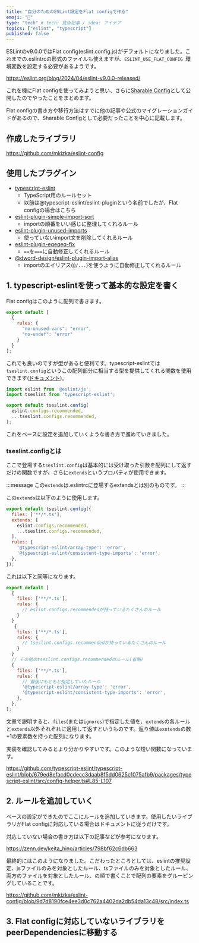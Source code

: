 ```yaml
---
title: "自分のためのESLint設定をFlat configで作る"
emoji: "🧶"
type: "tech" # tech: 技術記事 / idea: アイデア
topics: ["eslint", "typescript"]
published: false
---
```


ESLintのv9.0.0ではFlat config(eslint.config.js)がデフォルトになりました。これまでの.eslintrcの形式のファイルも使えますが、`ESLINT_USE_FLAT_CONFIG `環境変数を設定する必要があるようです。

https://eslint.org/blog/2024/04/eslint-v9.0.0-released/

これを機にFlat configを使ってみようと思い、さらに[Sharable Config](https://eslint.org/docs/latest/extend/shareable-configs)として公開したのでやったことをまとめます。

Flat configの書き方や移行方法はすでに他の記事や公式のマイグレーションガイドがあるので、Sharable Configとして必要だったことを中心に記載します。


## 作成したライブラリ

https://github.com/mkizka/eslint-config

## 使用したプラグイン

- [typescript-eslint](https://typescript-eslint.io/)
  - TypeScript用のルールセット
  - 以前は@typescript-eslint/eslint-pluginという名前でしたが、Flat configの場合はこちら
- [eslint-plugin-simple-import-sort](https://www.npmjs.com/package/eslint-plugin-simple-import-sort)
  - importの順番をいい感じに整理してくれるルール
- [eslint-plugin-unused-imports](https://www.npmjs.com/package/eslint-plugin-unused-imports)
  - 使っていないimport文を削除してくれるルール
- [eslint-plugin-eqeqeq-fix](https://www.npmjs.com/package/eslint-plugin-eqeqeq-fix)
  - `==`を`===`に自動修正してくれるルール
- [@dword-design/eslint-plugin-import-alias](https://www.npmjs.com/package/@dword-design/eslint-plugin-import-alias)
  - importのエイリアス(`@/...`)を使うように自動修正してくれるルール


## 1. typescript-eslintを使って基本的な設定を書く

Flat configはこのように配列で書きます。

```js
export default [
  {
    rules: {
      "no-unused-vars": "error",
      "no-undef": "error"
    }
  }
];
```

これでも良いのですが型があると便利です。typescript-eslintでは`tseslint.config`というこの配列部分に相当する型を提供してくれる関数を使用できます([ドキュメント](https://typescript-eslint.io/getting-started))。

```js
import eslint from '@eslint/js';
import tseslint from 'typescript-eslint';

export default tseslint.config(
  eslint.configs.recommended,
  ...tseslint.configs.recommended,
);
```

これをベースに設定を追加していくような書き方で進めていきました。

### tseslint.configとは

ここで登場する`tseslint.config`は基本的には受け取った引数を配列にして返すだけの関数ですが、さらに`extends`というプロパティが使用できます。

:::message
この`extends`は.eslintrcに登場するextendsとは別のものです。
:::

この`extends`は以下のように使用します。

```js
export default tseslint.config({
  files: ['**/*.ts'],
  extends: [
    eslint.configs.recommended,
    ...tseslint.configs.recommended,
  ],
  rules: {
    '@typescript-eslint/array-type': 'error',
    '@typescript-eslint/consistent-type-imports': 'error',
  },
});
```

これは以下と同等になります。

```js
export default [
  {
    files: ['**/*.ts'],
    rules: {
      // eslint.configs.recommendedが持っているたくさんのルール
    }
  }
   {
    files: ['**/*.ts'],
    rules: {
      // tseslint.configs.recommendedが持っているたくさんのルール
    }
  }
  // その他のtseslint.configs.recommendedのルール(省略)
  {
    files: ['**/*.ts'],
    rules: {
      // 最後にもともと指定していたルール
      '@typescript-eslint/array-type': 'error',
      '@typescript-eslint/consistent-type-imports': 'error',
    },
  },
];
```

文章で説明すると、`files`(または`ignores`)で指定した値を、`extends`の各ルールと`extends`以外それぞれに適用して返すというものです。返り値は`exntends`の数+1の要素数を持った配列になります。

実装を確認してみるとより分かりやすいです。このような短い関数になっています。

https://github.com/typescript-eslint/typescript-eslint/blob/679ed8efacd0cdecc3daab8f5dd0625c1075afb9/packages/typescript-eslint/src/config-helper.ts#L85-L107

## 2. ルールを追加していく

ベースの設定ができたのでここにルールを追加していきます。使用したいライブラリがFlat configに対応している場合はドキュメントに従うだけです。

対応していない場合の書き方は以下の記事などが参考になります。

https://zenn.dev/keita_hino/articles/798bf62c6db663

最終的にはこのようになりました。こだわったところとしては、eslintの推奨設定、jsファイルのみを対象としたルール、tsファイルのみを対象としたルール、両方のファイルを対象としたルール、の順で書くことで配列の要素をグルーピングしていることです。

https://github.com/mkizka/eslint-config/blob/9d7d8190fce4ee3d0c762a4402da2db54da13c48/src/index.ts

## 3. Flat configに対応していないライブラリをpeerDependenciesに移動する

